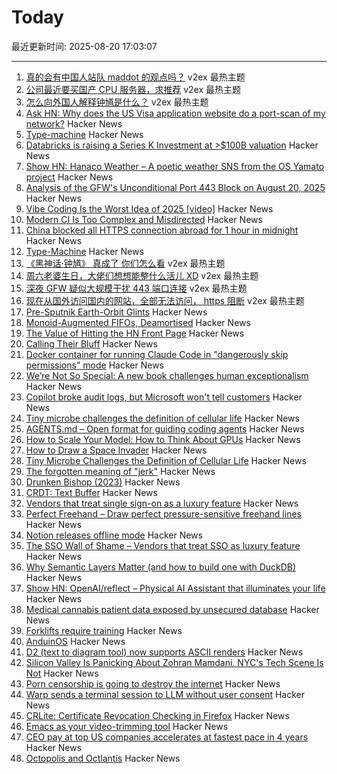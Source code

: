 # Today

最近更新时间: 2025-08-20 17:03:07

--- 
1. [真的会有中国人站队 maddot 的观点吗？](https://www.v2ex.com/t/1153616) v2ex 最热主题
2. [公司最近要买国产 CPU 服务器，求推荐](https://www.v2ex.com/t/1153597) v2ex 最热主题
3. [怎么向外国人解释钟馗是什么？](https://www.v2ex.com/t/1153596) v2ex 最热主题
4. [Ask HN: Why does the US Visa application website do a port-scan of my network?](https://news.ycombinator.com/item?id=44959073) Hacker News
5. [Type-machine](https://arthi-chaud.github.io/posts/type-machine/) Hacker News
6. [Databricks is raising a Series K Investment at >$100B valuation](https://www.databricks.com/company/newsroom/press-releases/databricks-raising-series-k-investment-100-billion-valuation) Hacker News
7. [Show HN: Hanaco Weather – A poetic weather SNS from the OS Yamato project](https://github.com/osyamato/os-yamato) Hacker News
8. [Analysis of the GFW's Unconditional Port 443 Block on August 20, 2025](https://gfw.report/blog/gfw_unconditional_rst_20250820/en/) Hacker News
9. [Vibe Coding Is the Worst Idea of 2025 [video]](https://www.youtube.com/watch?v=1A6uPztchXk) Hacker News
10. [Modern CI Is Too Complex and Misdirected](https://gregoryszorc.com/blog/2021/04/07/modern-ci-is-too-complex-and-misdirected/) Hacker News
11. [China blocked all HTTPS connection abroad for 1 hour in midnight](https://gfw.report/blog/gfw_unconditional_rst_20250820/en/) Hacker News
12. [Type-Machine](https://arthi-chaud.github.io/posts/type-machine/) Hacker News
13. [《黑神话·钟馗》 真成了 你们怎么看](https://www.v2ex.com/t/1153588) v2ex 最热主题
14. [周六老婆生日，大佬们想想能整什么活儿 XD](https://www.v2ex.com/t/1153582) v2ex 最热主题
15. [深夜 GFW 疑似大规模干扰 443 端口连接](https://www.v2ex.com/t/1153568) v2ex 最热主题
16. [现在从国外访问国内的网站，全部无法访问， https 阻断](https://www.v2ex.com/t/1153562) v2ex 最热主题
17. [Pre-Sputnik Earth-Orbit Glints](https://www.overcomingbias.com/p/many-big-pre-sputnik-earth-orbit) Hacker News
18. [Monoid-Augmented FIFOs, Deamortised](https://pvk.ca/Blog/2025/08/19/monoid-augmented-fifos/) Hacker News
19. [The Value of Hitting the HN Front Page](https://www.mooreds.com/wordpress/archives/3530) Hacker News
20. [Calling Their Bluff](https://anguscheng.com/post/2025-08-13-calling-their-bluff/) Hacker News
21. [Docker container for running Claude Code in "dangerously skip permissions" mode](https://github.com/tintinweb/claude-code-container) Hacker News
22. [We’re Not So Special: A new book challenges human exceptionalism](https://democracyjournal.org/magazine/78/were-not-so-special/) Hacker News
23. [Copilot broke audit logs, but Microsoft won't tell customers](https://pistachioapp.com/blog/copilot-broke-your-audit-log) Hacker News
24. [Tiny microbe challenges the definition of cellular life](https://nautil.us/a-rogue-new-life-form-1232095/) Hacker News
25. [AGENTS.md – Open format for guiding coding agents](https://agents.md/) Hacker News
26. [How to Scale Your Model: How to Think About GPUs](https://jax-ml.github.io/scaling-book/gpus/) Hacker News
27. [How to Draw a Space Invader](https://muffinman.io/blog/invaders/) Hacker News
28. [Tiny Microbe Challenges the Definition of Cellular Life](https://nautil.us/a-rogue-new-life-form-1232095/) Hacker News
29. [The forgotten meaning of "jerk"](https://languagehat.com/the-forgotten-meaning-of-jerk/) Hacker News
30. [Drunken Bishop (2023)](https://re.factorcode.org/2023/08/drunken-bishop.html) Hacker News
31. [CRDT: Text Buffer](https://madebyevan.com/algos/crdt-text-buffer/) Hacker News
32. [Vendors that treat single sign-on as a luxury feature](https://sso.tax/) Hacker News
33. [Perfect Freehand – Draw perfect pressure-sensitive freehand lines](https://www.perfectfreehand.com/) Hacker News
34. [Notion releases offline mode](https://www.notion.com/help/guides/working-offline-in-notion-everything-you-need-to-know) Hacker News
35. [The SSO Wall of Shame – Vendors that treat SSO as luxury feature](https://sso.tax/) Hacker News
36. [Why Semantic Layers Matter (and how to build one with DuckDB)](https://motherduck.com/blog/semantic-layer-duckdb-tutorial/) Hacker News
37. [Show HN: OpenAI/reflect – Physical AI Assistant that illuminates your life](https://github.com/openai/openai-reflect) Hacker News
38. [Medical cannabis patient data exposed by unsecured database](https://www.wired.com/story/highly-sensitive-medical-cannabis-patient-data-exposed-by-unsecured-database/) Hacker News
39. [Forklifts require training](https://www.zacsweers.dev/forklifts-require-training/) Hacker News
40. [AnduinOS](https://www.anduinos.com/) Hacker News
41. [D2 (text to diagram tool) now supports ASCII renders](https://d2lang.com/blog/ascii/) Hacker News
42. [Silicon Valley Is Panicking About Zohran Mamdani. NYC's Tech Scene Is Not](https://www.wired.com/story/tech-executives-new-york-zohran-mamdani/) Hacker News
43. [Porn censorship is going to destroy the internet](https://mashable.com/article/age-verification-is-going-to-destroy-the-entire-internet) Hacker News
44. [Warp sends a terminal session to LLM without user consent](https://news.ycombinator.com/item?id=44953470) Hacker News
45. [CRLite: Certificate Revocation Checking in Firefox](https://hacks.mozilla.org/2025/08/crlite-fast-private-and-comprehensive-certificate-revocation-checking-in-firefox/) Hacker News
46. [Emacs as your video-trimming tool](https://xenodium.com/emacs-as-your-video-trimming-tool) Hacker News
47. [CEO pay at top US companies accelerates at fastest pace in 4 years](https://www.ft.com/content/d8da9877-a5d0-4ac2-87cd-236ff33d7269) Hacker News
48. [Octopolis and Octlantis](https://en.wikipedia.org/wiki/Octopolis_and_Octlantis) Hacker News

